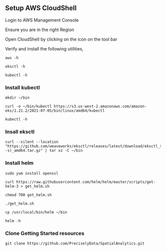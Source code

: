 ## Setup AWS CloudShell

Login to AWS Management Console

Ensure you are in the right Region

Open CloudShell by clicking on the icon on the tool bar

Verify and install the following utilities,

```
aws -h
```
```
eksctl -h
```
```
kubectl -h
```

### Install kubectl
```
mkdir ~/bin
```
```
curl -o ~/bin/kubectl https://s3.us-west-2.amazonaws.com/amazon-eks/1.21.2/2021-07-05/bin/linux/amd64/kubectl
```
```
kubectl -h
```

### Insall eksctl
```
curl --silent --location "https://github.com/weaveworks/eksctl/releases/latest/download/eksctl_$(uname -s)_amd64.tar.gz" | tar xz -C ~/bin
```

### Install helm

```
sudo yum install openssl
```
```
curl https://raw.githubusercontent.com/helm/helm/master/scripts/get-helm-3 > get_helm.sh
```
```
chmod 700 get_helm.sh
```
```
./get_helm.sh
```
```
cp /usr/local/bin/helm ~/bin
```
```
helm -h
```

### Clone Getting Started resources
```
git clone https://github.com/PreciselyData/SpatialAnalytics.git
```

